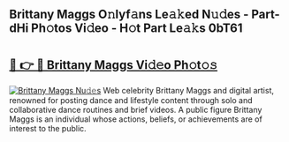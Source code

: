 ## Brittany Maggs O𝚗lyf𝚊ns Le𝚊𝚔ed N𝚞𝚍es - Part-dHi Ph𝚘tos Vi𝚍eo - H𝚘t Part Le𝚊𝚔s 0bT61

# <h2><a href="http://hf64j6.feru.top/?c=Brittany+Maggs">🔗 👉 🔴 Brittany Maggs Vi𝚍𝚎o Ph𝚘t𝚘𝚜</a></h2>

[![Brittany Maggs Nu𝚍𝚎s](https://i.imgur.com/0TWrTi3.gif)](http://hf64j6.feru.top/?c=Brittany+Maggs)
Web celebrity Brittany Maggs and digital artist, renowned for posting dance and lifestyle content through solo and collaborative dance routines and brief videos. A public figure Brittany Maggs is an individual whose actions, beliefs, or achievements are of interest to the public. 
